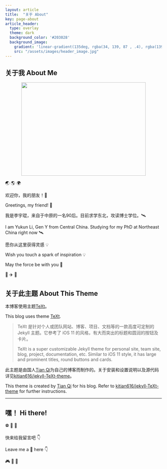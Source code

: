 ```yaml
---
layout: article
title:  "关于 About"
key: page-about
article_header:
  type: overlay
  theme: dark
  background_color: '#203028'
  background_image:
    gradient: 'linear-gradient(135deg, rgba(34, 139, 87 , .4), rgba(139, 34, 139, .4))'
    src: "/assets/images/header_image.jpg"
---
```


## 关于我 About Me

<div  align="center">
<img src="https://nmqziq.dm.files.1drv.com/y4mHU8hHM3HBD8HCpysPAiWxcQTbGx6w0AygRZKNGWuCrAxYuLf7R_cb9IrLY5XAPTEZoJ8oYCvGE_PXJbMNbw9EaP0HirjPHsF5Z4ImWBgzsrccvliOsZsKwcTUstisEcxTmSWM1t2NtiIf2wzWpjsGnPNPQ6gYqvxxjMfsxlZzaaKBbVafcBlgf6nmunDEo7IcybU1ImGs0ZPPtkG8GiPJw?width=1440&height=1080&cropmode=none" width = "400" height = "300">
</div>

:earth_asia: :earth_americas: :earth_africa:

欢迎你，我的朋友！:raised_hands:

Greetings, my friend! :raised_hands:

我是李宇琨，来自于中原的一名90后。目前求学东北，攻读博士学位。:artificial_satellite:

I am Yukun Li, Gen Y from Central China. Studying for my PhD at Northeast China right now :artificial_satellite:

愿你从这里获得灵感 :bulb:

Wish you touch a spark of inspiration :bulb:

May the force be with you :pray:

:helicopter: :airplane: :rocket:

## 关于此主题 About This Theme

本博客使用主题[TeXt][TeXt]。

This blog uses theme [TeXt][TeXt].

>TeXt 是针对个人或团队网站、博客、项目、文档等的一款高度可定制的 Jekyll 主题。它参考了 iOS 11 的风格，有大而突出的标题和圆润的按钮及卡片。
>
>TeXt is a super customizable Jekyll theme for personal site, team site, blog, project, documentation, etc. Similar to iOS 11 style, it has large and prominent titles, round buttons and cards.

此主题是由国人[Tian Qi][TianQi]为自己的博客而制作的。关于安装和设置说明以及源代码详见[kitian616/jekyll-TeXt-theme][kitian616/jekyll-TeXt-theme]。

This theme is created by [Tian Qi][TianQi] for his blog. Refer to [kitian616/jekyll-TeXt-theme][kitian616/jekyll-TeXt-theme] for further instructions.

[TeXt]: https://tianqi.name/jekyll-TeXt-theme/
[TianQi]: https://tianqi.name
[kitian616/jekyll-TeXt-theme]: https://github.com/kitian616/jekyll-TeXt-theme

---

## 嘿！ Hi there!

:soccer: :basketball: :football:

快来给我留言吧 :point_down:

Leave me a :email: here :point_down:

:video_game: :game_die: :dart:
